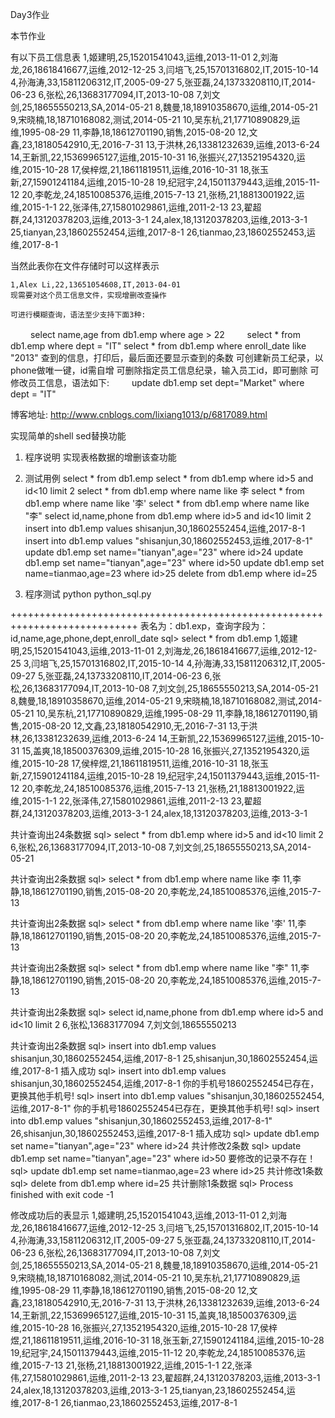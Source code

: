 Day3作业

本节作业

有以下员工信息表
1,姬建明,25,15201541043,运维,2013-11-01
2,刘海龙,26,18618416677,运维,2012-12-25
3,闫培飞,25,15701316802,IT,2015-10-14
4,孙海涛,33,15811206312,IT,2005-09-27
5,张亚磊,24,13733208110,IT,2014-06-23
6,张松,26,13683177094,IT,2013-10-08
7,刘文剑,25,18655550213,SA,2014-05-21
8,魏曼,18,18910358670,运维,2014-05-21
9,宋晓楠,18,18710168082,测试,2014-05-21
10,吴东杭,21,17710890829,运维,1995-08-29
11,李静,18,18612701190,销售,2015-08-20
12,文鑫,23,18180542910,无,2016-7-31
13,于洪林,26,13381232639,运维,2013-6-24
14,王新凯,22,15369965127,运维,2015-10-31
16,张振兴,27,13521954320,运维,2015-10-28
17,侯梓煜,21,18611819511,运维,2016-10-31
18,张玉新,27,15901241184,运维,2015-10-28
19,纪冠宇,24,15011379443,运维,2015-11-12
20,李乾龙,24,18510085376,运维,2015-7-13
21,张杨,21,18813001922,运维,2015-1-1
22,张泽伟,27,15801029861,运维,2011-2-13
23,翟超群,24,13120378203,运维,2013-3-1
24,alex,18,13120378203,运维,2013-3-1
25,tianyan,23,18602552454,运维,2017-8-1
26,tianmao,23,18602552453,运维,2017-8-1


当然此表你在文件存储时可以这样表示

    1,Alex Li,22,13651054608,IT,2013-04-01
    现需要对这个员工信息文件，实现增删改查操作

    可进行模糊查询，语法至少支持下面3种:
　　  select name,age from db1.emp where age > 22
　　  select  * from db1.emp where dept = "IT"
      select  * from db1.emp where enroll_date like "2013"
      查到的信息，打印后，最后面还要显示查到的条数
      可创建新员工纪录，以phone做唯一键，id需自增
      可删除指定员工信息纪录，输入员工id，即可删除
      可修改员工信息，语法如下:
　　  update db1.emp set dept="Market" where dept = "IT"

博客地址:
http://www.cnblogs.com/lixiang1013/p/6817089.html

实现简单的shell sed替换功能

1. 程序说明
    实现表格数据的增删该查功能

2. 测试用例
    select * from db1.emp
    select * from db1.emp where id>5 and id<10 limit 2
    select * from db1.emp where name like 李
    select * from db1.emp where name like '李'
    select * from db1.emp where name like "李"
    select id,name,phone from db1.emp where id>5 and id<10 limit 2
    insert into db1.emp values shisanjun,30,18602552454,运维,2017-8-1
    insert into db1.emp values "shisanjun,30,18602552453,运维,2017-8-1"
    update db1.emp set name="tianyan",age="23" where id>24
    update db1.emp set name="tianyan",age="23" where id>50
    update db1.emp set name=tianmao,age=23 where id>25
    delete from db1.emp where id=25

3. 程序测试
python python_sql.py

++++++++++++++++++++++++++++++++++++++++++++++++++++++++++++++++++++++++++++
表名为：db1.exp，查询字段为：id,name,age,phone,dept,enroll_date
sql> select * from db1.emp
1,姬建明,25,15201541043,运维,2013-11-01
2,刘海龙,26,18618416677,运维,2012-12-25
3,闫培飞,25,15701316802,IT,2015-10-14
4,孙海涛,33,15811206312,IT,2005-09-27
5,张亚磊,24,13733208110,IT,2014-06-23
6,张松,26,13683177094,IT,2013-10-08
7,刘文剑,25,18655550213,SA,2014-05-21
8,魏曼,18,18910358670,运维,2014-05-21
9,宋晓楠,18,18710168082,测试,2014-05-21
10,吴东杭,21,17710890829,运维,1995-08-29
11,李静,18,18612701190,销售,2015-08-20
12,文鑫,23,18180542910,无,2016-7-31
13,于洪林,26,13381232639,运维,2013-6-24
14,王新凯,22,15369965127,运维,2015-10-31
15,盖爽,18,18500376309,运维,2015-10-28
16,张振兴,27,13521954320,运维,2015-10-28
17,侯梓煜,21,18611819511,运维,2016-10-31
18,张玉新,27,15901241184,运维,2015-10-28
19,纪冠宇,24,15011379443,运维,2015-11-12
20,李乾龙,24,18510085376,运维,2015-7-13
21,张杨,21,18813001922,运维,2015-1-1
22,张泽伟,27,15801029861,运维,2011-2-13
23,翟超群,24,13120378203,运维,2013-3-1
24,alex,18,13120378203,运维,2013-3-1

共计查询出24条数据
sql> select * from db1.emp where id>5 and id<10 limit 2
6,张松,26,13683177094,IT,2013-10-08
7,刘文剑,25,18655550213,SA,2014-05-21

共计查询出2条数据
sql> select * from db1.emp where name like 李
11,李静,18,18612701190,销售,2015-08-20
20,李乾龙,24,18510085376,运维,2015-7-13

共计查询出2条数据
sql> select * from db1.emp where name like '李'
11,李静,18,18612701190,销售,2015-08-20
20,李乾龙,24,18510085376,运维,2015-7-13

共计查询出2条数据
sql> select * from db1.emp where name like "李"
11,李静,18,18612701190,销售,2015-08-20
20,李乾龙,24,18510085376,运维,2015-7-13

共计查询出2条数据
sql> select id,name,phone from db1.emp where id>5 and id<10 limit 2
6,张松,13683177094
7,刘文剑,18655550213

共计查询出2条数据
sql> insert into db1.emp values shisanjun,30,18602552454,运维,2017-8-1
25,shisanjun,30,18602552454,运维,2017-8-1
插入成功
sql> insert into db1.emp values shisanjun,30,18602552454,运维,2017-8-1
你的手机号18602552454已存在，更换其他手机号!
sql> insert into db1.emp values "shisanjun,30,18602552454,运维,2017-8-1"
你的手机号18602552454已存在，更换其他手机号!
sql> insert into db1.emp values "shisanjun,30,18602552453,运维,2017-8-1"
26,shisanjun,30,18602552453,运维,2017-8-1
插入成功
sql> update db1.emp set name="tianyan",age="23" where id>24
共计修改2条数
sql> update db1.emp set name="tianyan",age="23" where id>50
要修改的记录不存在！
sql> update db1.emp set name=tianmao,age=23 where id>25
共计修改1条数
sql> delete from db1.emp where id=25
共计删除1条数据
sql>
Process finished with exit code -1


修改成功后的表显示
1,姬建明,25,15201541043,运维,2013-11-01
2,刘海龙,26,18618416677,运维,2012-12-25
3,闫培飞,25,15701316802,IT,2015-10-14
4,孙海涛,33,15811206312,IT,2005-09-27
5,张亚磊,24,13733208110,IT,2014-06-23
6,张松,26,13683177094,IT,2013-10-08
7,刘文剑,25,18655550213,SA,2014-05-21
8,魏曼,18,18910358670,运维,2014-05-21
9,宋晓楠,18,18710168082,测试,2014-05-21
10,吴东杭,21,17710890829,运维,1995-08-29
11,李静,18,18612701190,销售,2015-08-20
12,文鑫,23,18180542910,无,2016-7-31
13,于洪林,26,13381232639,运维,2013-6-24
14,王新凯,22,15369965127,运维,2015-10-31
15,盖爽,18,18500376309,运维,2015-10-28
16,张振兴,27,13521954320,运维,2015-10-28
17,侯梓煜,21,18611819511,运维,2016-10-31
18,张玉新,27,15901241184,运维,2015-10-28
19,纪冠宇,24,15011379443,运维,2015-11-12
20,李乾龙,24,18510085376,运维,2015-7-13
21,张杨,21,18813001922,运维,2015-1-1
22,张泽伟,27,15801029861,运维,2011-2-13
23,翟超群,24,13120378203,运维,2013-3-1
24,alex,18,13120378203,运维,2013-3-1
25,tianyan,23,18602552454,运维,2017-8-1
26,tianmao,23,18602552453,运维,2017-8-1
